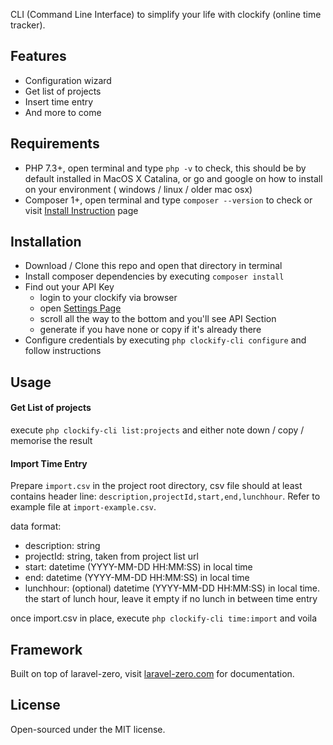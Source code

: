 CLI (Command Line Interface) to simplify your life with clockify (online time tracker).

## Features
- Configuration wizard
- Get list of projects
- Insert time entry
- And more to come

## Requirements
- PHP 7.3+, open terminal and type `php -v` to check, this should be by default installed in MacOS X Catalina, or go and google on how to install on your environment ( windows / linux / older mac osx)
- Composer 1+, open terminal and type `composer --version` to check or visit [Install Instruction](https://getcomposer.org/download/) page

## Installation
- Download / Clone this repo and open that directory in terminal
- Install composer dependencies by executing `composer install`
- Find out your API Key
  - login to your clockify via browser
  - open [Settings Page](https://clockify.me/user/settings)
  - scroll all the way to the bottom and you'll see API Section
  - generate if you have none or copy if it's already there
- Configure credentials by executing `php clockify-cli configure` and follow instructions

## Usage

#### Get List of projects

execute `php clockify-cli list:projects` and either note down / copy / memorise the result

#### Import Time Entry

Prepare `import.csv` in the project root directory, csv file should at least contains header line: `description,projectId,start,end,lunchhour`. Refer to example file at `import-example.csv`.

data format:

- description: string
- projectId: string, taken from project list url
- start: datetime (YYYY-MM-DD HH:MM:SS) in local time
- end: datetime (YYYY-MM-DD HH:MM:SS) in local time
- lunchhour: (optional) datetime (YYYY-MM-DD HH:MM:SS) in local time. the start of lunch hour, leave it empty if no lunch in between time entry

once import.csv in place, execute `php clockify-cli time:import` and voila

## Framework

Built on top of laravel-zero, visit [laravel-zero.com](https://laravel-zero.com/) for documentation.

## License

Open-sourced under the MIT license.